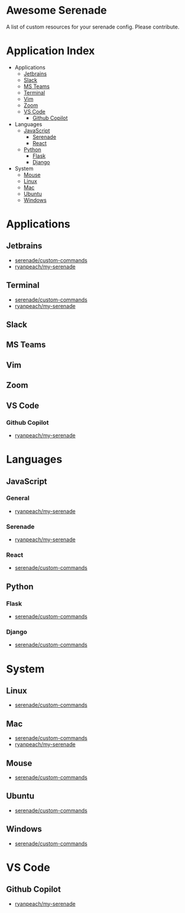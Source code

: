 # Awesome Serenade
A list of custom resources for your serenade config. Please contribute.

# Application Index

* Applications
  * [Jetbrains](#Jetbrains)
  * [Slack](#Slack)
  * [MS Teams](#MS-Teams)
  * [Terminal](#Terminal)
  * [Vim](#Vim)
  * [Zoom](#Zoom)
  * [VS Code](#VS-Code)
    * [Github Copilot](##Github-Copilot)
* Languages
  * [JavaScript](#JavaScript)
    * [Serenade](##Serenade)
    * [React](##React)
  * [Python](#Python)
    * [Flask](##Flask)
    * [Django](##Django)
* System
  * [Mouse](#Mouse)
  * [Linux](#Linux)
  * [Mac](#Mac)
  * [Ubuntu](#Ubuntu)
  * [Windows](#Windows)

# Applications

## Jetbrains

* [serenade/custom-commands](https://github.com/serenadeai/custom-commands/tree/master/applications)
* [ryanpeach/my-serenade](https://github.com/ryanpeach/my-serenade)

## Terminal

* [serenade/custom-commands](https://github.com/serenadeai/custom-commands/tree/master/applications)
* [ryanpeach/my-serenade](https://github.com/ryanpeach/my-serenade)

## Slack

## MS Teams

## Vim

## Zoom

## VS Code

### Github Copilot

* [ryanpeach/my-serenade](https://github.com/ryanpeach/my-serenade)

# Languages 
## JavaScript

### General

* [ryanpeach/my-serenade](https://github.com/ryanpeach/my-serenade)

### Serenade

* [ryanpeach/my-serenade](https://github.com/ryanpeach/my-serenade)

### React

* [serenade/custom-commands](https://github.com/serenadeai/custom-commands/tree/master/applications)

## Python

### Flask

* [serenade/custom-commands](https://github.com/serenadeai/custom-commands/tree/master/applications)

### Django

* [serenade/custom-commands](https://github.com/serenadeai/custom-commands/tree/master/applications)

# System
## Linux

* [serenade/custom-commands](https://github.com/serenadeai/custom-commands/tree/master/applications)

## Mac

* [serenade/custom-commands](https://github.com/serenadeai/custom-commands/tree/master/applications)
* [ryanpeach/my-serenade](https://github.com/ryanpeach/my-serenade)

## Mouse

* [serenade/custom-commands](https://github.com/serenadeai/custom-commands/tree/master/applications)

## Ubuntu

* [serenade/custom-commands](https://github.com/serenadeai/custom-commands/tree/master/applications)

## Windows

* [serenade/custom-commands](https://github.com/serenadeai/custom-commands/tree/master/applications)

# VS Code

## Github Copilot

* [ryanpeach/my-serenade](https://github.com/ryanpeach/my-serenade)

